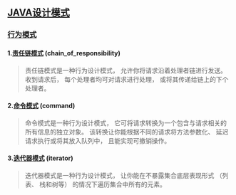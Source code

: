 ## [JAVA设计模式](https://refactoringguru.cn/design-patterns)

### [行为模式](https://refactoringguru.cn/design-patterns/behavioral-patterns)

#### 1.[责任链模式](https://refactoringguru.cn/design-patterns/chain-of-responsibility) (chain_of_responsibility)
> 责任链模式是一种行为设计模式， 允许你将请求沿着处理者链进行发送。 收到请求后， 每个处理者均可对请求进行处理， 或将其传递给链上的下个处理者。

#### 2.[命令模式](https://refactoringguru.cn/design-patterns/command) (command)
> 命令模式是一种行为设计模式， 它可将请求转换为一个包含与请求相关的所有信息的独立对象。 该转换让你能根据不同的请求将方法参数化、 延迟请求执行或将其放入队列中， 且能实现可撤销操作。

#### 3.[迭代器模式](https://refactoringguru.cn/design-patterns/iterator) (iterator)
> 迭代器模式是一种行为设计模式， 让你能在不暴露集合底层表现形式 （列表、 栈和树等） 的情况下遍历集合中所有的元素。

